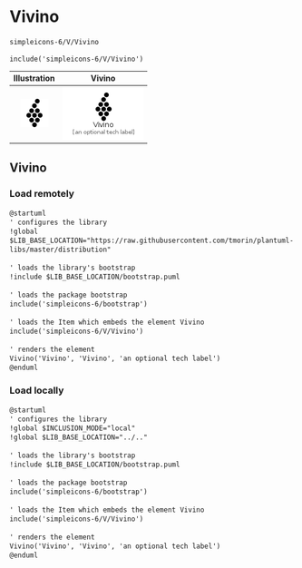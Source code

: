 # Vivino


```text
simpleicons-6/V/Vivino
```

```text
include('simpleicons-6/V/Vivino')
```



| Illustration | Vivino |
| :---: | :---: |
| ![illustration for Illustration](../../simpleicons-6/V/Vivino.png) | ![illustration for Vivino](../../simpleicons-6/V/Vivino.Local.png) |




## Vivino

### Load remotely
```plantuml
@startuml
' configures the library
!global $LIB_BASE_LOCATION="https://raw.githubusercontent.com/tmorin/plantuml-libs/master/distribution"

' loads the library's bootstrap
!include $LIB_BASE_LOCATION/bootstrap.puml

' loads the package bootstrap
include('simpleicons-6/bootstrap')

' loads the Item which embeds the element Vivino
include('simpleicons-6/V/Vivino')

' renders the element
Vivino('Vivino', 'Vivino', 'an optional tech label')
@enduml
```

### Load locally
```plantuml
@startuml
' configures the library
!global $INCLUSION_MODE="local"
!global $LIB_BASE_LOCATION="../.."

' loads the library's bootstrap
!include $LIB_BASE_LOCATION/bootstrap.puml

' loads the package bootstrap
include('simpleicons-6/bootstrap')

' loads the Item which embeds the element Vivino
include('simpleicons-6/V/Vivino')

' renders the element
Vivino('Vivino', 'Vivino', 'an optional tech label')
@enduml
```

